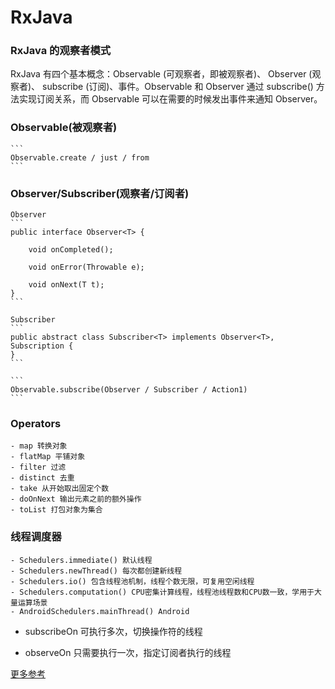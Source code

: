 # RxJava

### RxJava 的观察者模式

RxJava 有四个基本概念：Observable (可观察者，即被观察者)、 Observer (观察者)、 subscribe (订阅)、事件。Observable 和 Observer 通过 subscribe() 方法实现订阅关系，而 Observable 可以在需要的时候发出事件来通知 Observer。

### Observable(被观察者)

	```
	Observable.create / just / from
	```

### Observer/Subscriber(观察者/订阅者)

	Observer
	```
	public interface Observer<T> {

	    void onCompleted();

	    void onError(Throwable e);

	    void onNext(T t);
	}
	```

	Subscriber
	```
	public abstract class Subscriber<T> implements Observer<T>, Subscription {
	}
	```

	```
	Observable.subscribe(Observer / Subscriber / Action1)
	```

### Operators

	- map 转换对象
	- flatMap 平铺对象
	- filter 过滤
	- distinct 去重
	- take 从开始取出固定个数
	- doOnNext 输出元素之前的额外操作
	- toList 打包对象为集合

### 线程调度器

	- Schedulers.immediate() 默认线程
	- Schedulers.newThread() 每次都创建新线程
	- Schedulers.io() 包含线程池机制，线程个数无限，可复用空闲线程
	- Schedulers.computation() CPU密集计算线程，线程池线程数和CPU数一致，学用于大量运算场景
	- AndroidSchedulers.mainThread() Android

- subscribeOn 可执行多次，切换操作符的线程

- observeOn 只需要执行一次，指定订阅者执行的线程

[更多参考](http://gank.io/post/560e15be2dca930e00da1083)

